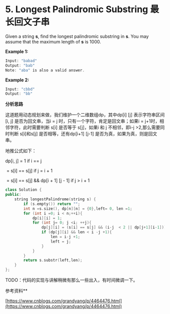 # 5. Longest Palindromic Substring 最长回文子串

Given a string **s**, find the longest palindromic substring in **s**. You may assume that the maximum length of **s** is 1000.

**Example 1:**

```java
Input: "babad"
Output: "bab"
Note: "aba" is also a valid answer.
```

**Example 2:**

```java
Input: "cbbd"
Output: "bb"
```

**分析思路**

这道题用动态规划来做，我们维护一个二维数组dp，其中dp[i] [j] 表示字符串区间[i, j] 是否为回文串，当i = j 时，只有一个字符，肯定是回文串；如果i = j+1时，相邻字符，此时需要判断 s[i] 是否等于 s[j]，如果i 和 j 不相邻，即i-j >2,那么需要同时判断 s[i]和s[j] 是否相等，还有dp[i+1] [j-1] 是否为真，如果为真，则是回文串。

地推公式如下：

dp[i, j] = 1                                               if i == j

​           = s[i] == s[j]                                if j = i + 1

​           = s[i] == s[j] && dp[i + 1] [j - 1]    if j > i + 1  

```c++
class Solution {
public:
    string longestPalindrome(string s) {
        if (s.empty()) return "";
        int n =s.size(), dp[n][n] = {0},left= 0, len =1;
        for (int i =0; i < n;++i){
            dp[i][i] = 1;
            for (int j= 0; j <i; ++j){
                dp[j][i] = (s[i] == s[j] && (i-j  < 2 || dp[j+1][i-1]));
                if (dp[j][i] && len < i -j +1){
                    len = i-j +1;
                    left = j;
                }
            }
        }
        return s.substr(left,len);
    }
};
```

TODO：代码的实现与讲解稍微有那么一些出入，有时间微调一下。

参考资料**

[https://www.cnblogs.com/grandyang/p/4464476.html](https://www.cnblogs.com/grandyang/p/4464476.html)